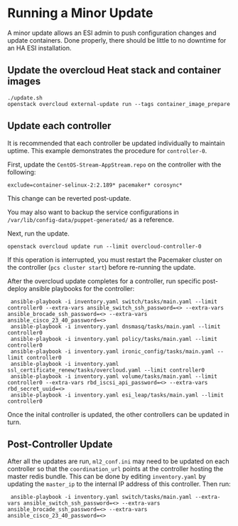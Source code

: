 # Running a Minor Update

A minor update allows an ESI admin to push configuration changes and update containers. Done properly,
there should be little to no downtime for an HA ESI installation.

## Update the overcloud Heat stack and container images

```
./update.sh
openstack overcloud external-update run --tags container_image_prepare
```

## Update each controller

It is recommended that each controller be updated individually to maintain uptime. This example
demonstrates the procedure for `controller-0`.

First, update the `CentOS-Stream-AppStream.repo` on the controller with the following:

```
exclude=container-selinux-2:2.189* pacemaker* corosync*
```

This change can be reverted post-update.

You may also want to backup the service configurations in `/var/lib/config-data/puppet-generated/` as a reference.

Next, run the update.

```
openstack overcloud update run --limit overcloud-controller-0
```

If this operation is interrupted, you must restart the Pacemaker cluster on the controller (`pcs cluster start`) before
re-running the update.

After the overcloud update completes for a controller, run specific post-deploy ansible playbooks for
the controller:

```
 ansible-playbook -i inventory.yaml switch/tasks/main.yaml --limit controller0 --extra-vars ansible_switch_ssh_password=<> --extra-vars ansible_brocade_ssh_password=<> --extra-vars ansible_cisco_23_40_password=<>
 ansible-playbook -i inventory.yaml dnsmasq/tasks/main.yaml --limit controller0
 ansible-playbook -i inventory.yaml policy/tasks/main.yaml --limit controller0
 ansible-playbook -i inventory.yaml ironic_config/tasks/main.yaml --limit controller0
 ansible-playbook -i inventory.yaml ssl_certificate_renew/tasks/overcloud.yaml --limit controller0
 ansible-playbook -i inventory.yaml volume/tasks/main.yaml --limit controller0 --extra-vars rbd_iscsi_api_password=<> --extra-vars rbd_secret_uuid=<>
 ansible-playbook -i inventory.yaml esi_leap/tasks/main.yaml --limit controller0
```

Once the inital controller is updated, the other controllers can be updated in turn.

## Post-Controller Update

After all the updates are run, `ml2_conf.ini` may need to be updated on each controller so that the `coordination_url` points at the controller hosting the master redis bundle. This can be done by editing `inventory.yaml` by updating the `master_ip` to the internal IP address of this controller. Then run:

```
 ansible-playbook -i inventory.yaml switch/tasks/main.yaml --extra-vars ansible_switch_ssh_password=<> --extra-vars ansible_brocade_ssh_password=<> --extra-vars ansible_cisco_23_40_password=<>
```
